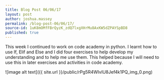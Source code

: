 ```yaml
---
title: Blog Post 06/06/17
layout: post
author: joshua.massey
permalink: /blog-post-06/06/17/
source-id: 1uK8mOMfFBrQyzK_zdQ7lxgXHrMu8AxKW5dZPAYSpBD8
published: true
---
```

This week I continued to work on code academy in python. I learnt how to use If, Elif and Else and I did four exercises to help develop my understanding and to help me use them. This helped because I will need to use this in later exercises and activities in code academy.

![image alt text]({{ site.url }}/public/rPg5R4WIvlU8Jef4k1PQ_img_0.png)

